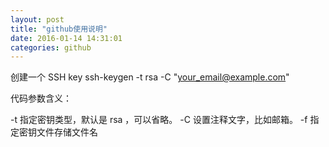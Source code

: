 ```yaml
---  
layout: post  
title: "github使用说明"
date: 2016-01-14 14:31:01
categories: github  
---  
```

 
创建一个 SSH key 
	ssh-keygen -t rsa -C "your_email@example.com"

代码参数含义：

-t 指定密钥类型，默认是 rsa ，可以省略。
-C 设置注释文字，比如邮箱。
-f 指定密钥文件存储文件名